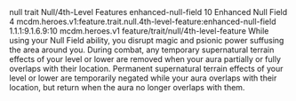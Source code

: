 <ability>
  <metadata>
    <class>null</class>
    <feature_type>trait</feature_type>
    <file_dpath>Null/4th-Level Features</file_dpath>
    <item_id>enhanced-null-field</item_id>
    <item_index>10</item_index>
    <item_name>Enhanced Null Field</item_name>
    <level>4</level>
    <scc>mcdm.heroes.v1:feature.trait.null.4th-level-feature:enhanced-null-field</scc>
    <scdc>1.1.1:9.1.6.9:10</scdc>
    <source>mcdm.heroes.v1</source>
    <type>feature/trait/null/4th-level-feature</type>
  </metadata>
  <effects>
    <effect type="mundane">While using your Null Field ability, you disrupt magic and psionic power suffusing the area around you. During combat, any temporary supernatural terrain effects of your level or lower are removed when your aura partially or fully overlaps with their location. Permanent supernatural terrain effects of your level or lower are temporarily negated while your aura overlaps with their location, but return when the aura no longer overlaps with them.</effect>
  </effects>
</ability>
